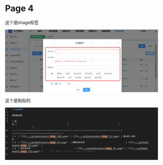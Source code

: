 # Page 4

这个是image标签

![](<../.gitbook/assets/image (5).png>)

这个是粘贴的

![](<../.gitbook/assets/image (13).png>)
